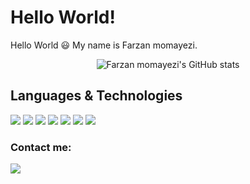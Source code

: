 ﻿# Hello World!

Hello World 😃
My name is Farzan momayezi.


<p align="center">
  <img src="https://github-readme-stats.vercel.app/api?username=Farzan-lab&show_icons=true&theme=monokai" alt="Farzan momayezi's GitHub stats" />
</p>

## Languages & Technologies

[![](https://img.shields.io/badge/-python3-orange?style=for-the-badge&logo=python)](https://www.python.org/)
[![](https://img.shields.io/badge/-c-orange?style=for-the-badge&logo=c)](https://en.wikipedia.org/wiki/C_%28programming_language%29)
[![](https://img.shields.io/badge/-django-orange?style=for-the-badge&logo=django)](https://www.djangoproject.com/)
[![](https://img.shields.io/badge/-PostgreSQL-orange?style=for-the-badge&logo=PostgreSQL)](postgresql.org)
[![](https://img.shields.io/badge/-mongodb-orange?style=for-the-badge&logo=mongodb)](https://www.mongodb.com/)
[![](https://img.shields.io/badge/-css-orange?style=for-the-badge&logo=css)](https://www.w3.org/TR/CSS/#css)
[![](https://img.shields.io/badge/-html-orange?style=for-the-badge&logo=html)](https://html.spec.whatwg.org/)


### Contact me:

[![](https://img.shields.io/badge/-farzanmomayezi@gmail.com-lightgray?style=for-the-badge&logo=gmail)](mailto:farzanmomayezi@gmail.com)

